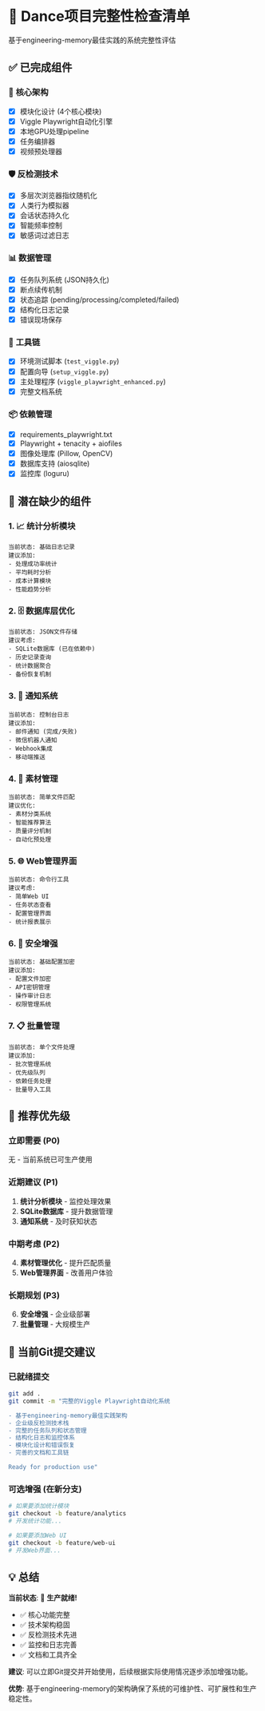 # 🎯 Dance项目完整性检查清单

基于engineering-memory最佳实践的系统完整性评估

## ✅ **已完成组件**

### 🧠 **核心架构**
- [x] 模块化设计 (4个核心模块)
- [x] Viggle Playwright自动化引擎
- [x] 本地GPU处理pipeline  
- [x] 任务编排器
- [x] 视频预处理器

### 🛡️ **反检测技术**
- [x] 多层次浏览器指纹随机化
- [x] 人类行为模拟器
- [x] 会话状态持久化
- [x] 智能频率控制
- [x] 敏感词过滤日志

### 📊 **数据管理**
- [x] 任务队列系统 (JSON持久化)
- [x] 断点续传机制
- [x] 状态追踪 (pending/processing/completed/failed)
- [x] 结构化日志记录
- [x] 错误现场保存

### 🔧 **工具链**
- [x] 环境测试脚本 (`test_viggle.py`)
- [x] 配置向导 (`setup_viggle.py`)  
- [x] 主处理程序 (`viggle_playwright_enhanced.py`)
- [x] 完整文档系统

### 📦 **依赖管理**
- [x] requirements_playwright.txt
- [x] Playwright + tenacity + aiofiles
- [x] 图像处理库 (Pillow, OpenCV)
- [x] 数据库支持 (aiosqlite) 
- [x] 监控库 (loguru)

## 🤔 **潜在缺少的组件**

### 1. 📈 **统计分析模块**
```
当前状态: 基础日志记录
建议添加:
- 处理成功率统计
- 平均耗时分析
- 成本计算模块
- 性能趋势分析
```

### 2. 🗄️ **数据库层优化** 
```
当前状态: JSON文件存储
建议考虑:
- SQLite数据库 (已在依赖中)
- 历史记录查询
- 统计数据聚合
- 备份恢复机制
```

### 3. 🔔 **通知系统**
```
当前状态: 控制台日志
建议添加:
- 邮件通知 (完成/失败)
- 微信机器人通知
- Webhook集成
- 移动端推送
```

### 4. 🎨 **素材管理**
```
当前状态: 简单文件匹配
建议优化:
- 素材分类系统
- 智能推荐算法
- 质量评分机制
- 自动化预处理
```

### 5. 🌐 **Web管理界面**
```
当前状态: 命令行工具
建议考虑:
- 简单Web UI
- 任务状态查看
- 配置管理界面
- 统计报表展示
```

### 6. 🔐 **安全增强**
```
当前状态: 基础配置加密
建议添加:
- 配置文件加密
- API密钥管理
- 操作审计日志
- 权限管理系统
```

### 7. 📋 **批量管理**
```
当前状态: 单个文件处理
建议添加:
- 批次管理系统
- 优先级队列
- 依赖任务处理
- 批量导入工具
```

## 🎯 **推荐优先级**

### **立即需要 (P0)**
无 - 当前系统已可生产使用

### **近期建议 (P1)** 
1. **统计分析模块** - 监控处理效果
2. **SQLite数据库** - 提升数据管理
3. **通知系统** - 及时获知状态

### **中期考虑 (P2)**
4. **素材管理优化** - 提升匹配质量
5. **Web管理界面** - 改善用户体验

### **长期规划 (P3)**
6. **安全增强** - 企业级部署
7. **批量管理** - 大规模生产

## 🔧 **当前Git提交建议**

### **已就绪提交**
```bash
git add .
git commit -m "完整的Viggle Playwright自动化系统

- 基于engineering-memory最佳实践架构
- 企业级反检测技术栈
- 完整的任务队列和状态管理
- 结构化日志和监控体系
- 模块化设计和错误恢复
- 完善的文档和工具链

Ready for production use"
```

### **可选增强 (在新分支)**
```bash
# 如果要添加统计模块
git checkout -b feature/analytics
# 开发统计功能...

# 如果要添加Web UI
git checkout -b feature/web-ui  
# 开发Web界面...
```

## 💡 **总结**

**当前状态**: 🎉 **生产就绪!**

- ✅ 核心功能完整
- ✅ 技术架构稳固  
- ✅ 反检测技术先进
- ✅ 监控和日志完善
- ✅ 文档和工具齐全

**建议**: 可以立即Git提交并开始使用，后续根据实际使用情况逐步添加增强功能。

**优势**: 基于engineering-memory的架构确保了系统的可维护性、可扩展性和生产稳定性。
